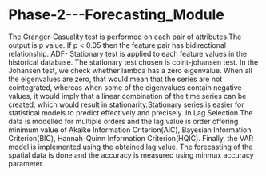 # Phase-2---Forecasting_Module
The Granger-Casuality test is performed on each pair of attributes.The output is p value. If p < 0.05 then the feature pair has bidirectional relationship. ADF- Stationary test  is applied to each feature values in the historical database. The stationary test chosen is coint-johansen test. In the Johansen test, we check whether lambda has a zero eigenvalue. When all the eigenvalues are zero, that would mean that the series are not cointegrated, whereas when some of the eigenvalues contain negative values, it would imply that a linear combination of the time series can be created, which would result in stationarity.Stationary series is easier for statistical models to predict effectively and precisely. In Lag Selection The data is modelled for multiple orders and the lag value is order offering minimum value of Akaike Information Criterion(AIC), Bayesian Information Criterion(BIC), Hannah-Quinn Information Criterion(HQIC). Finally, the VAR model is implemented using the obtained lag value. The forecasting of the spatial data is done and the accuracy is measured using minmax accuracy parameter.

